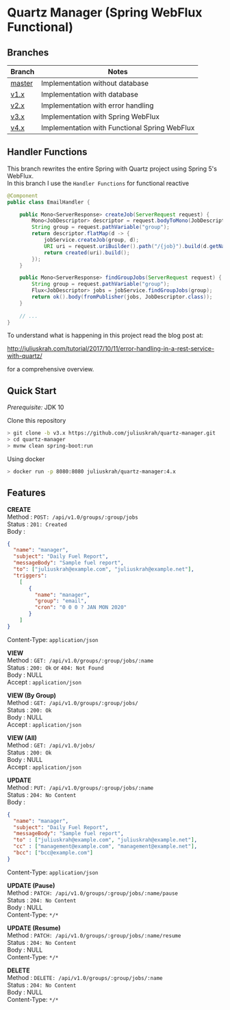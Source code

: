 # Quartz Manager (Spring WebFlux Functional)

## Branches

Branch                                                              | Notes
--------------------------------------------------------------------|------------------
[master](https://github.com/juliuskrah/quartz-manager/tree/master)  | Implementation without database
[v1.x](https://github.com/juliuskrah/quartz-manager/tree/v1.x)      | Implementation with database
[v2.x](https://github.com/juliuskrah/quartz-manager/tree/v2.x)      | Implementation with error handling
[v3.x](https://github.com/juliuskrah/quartz-manager/tree/v3.x)      | Implementation with Spring WebFlux
[v4.x](https://github.com/juliuskrah/quartz-manager/tree/v4.x)      | Implementation with Functional Spring WebFlux

## Handler Functions

This branch rewrites the entire Spring with Quartz project using Spring 5's
WebFlux.  
In this branch I use the `Handler Functions` for functional reactive

```java
@Component
public class EmailHandler {

	public Mono<ServerResponse> createJob(ServerRequest request) {
		Mono<JobDescriptor> descriptor = request.bodyToMono(JobDescriptor.class);
		String group = request.pathVariable("group");
		return descriptor.flatMap(d -> {
			jobService.createJob(group, d);
			URI uri = request.uriBuilder().path("/{job}").build(d.getName());
			return created(uri).build();
		});
	}

	public Mono<ServerResponse> findGroupJobs(ServerRequest request) {
		String group = request.pathVariable("group");
		Flux<JobDescriptor> jobs = jobService.findGroupJobs(group);
		return ok().body(fromPublisher(jobs, JobDescriptor.class));
	}
	
	// ...
}
```

To understand what is happening in this project read the blog post at:

<http://juliuskrah.com/tutorial/2017/10/11/error-handling-in-a-rest-service-with-quartz/>

for a comprehensive overview.

## Quick Start

*Prerequisite:* JDK 10

Clone this repository

```bash
> git clone -b v3.x https://github.com/juliuskrah/quartz-manager.git
> cd quartz-manager
> mvnw clean spring-boot:run
```

Using docker

```bash
> docker run -p 8080:8080 juliuskrah/quartz-manager:4.x
```

## Features

**CREATE**  
Method      : `POST: /api/v1.0/groups/:group/jobs`  
Status      : `201: Created`  
Body        :

```json
{
  "name": "manager",
  "subject": "Daily Fuel Report",
  "messageBody": "Sample fuel report",
  "to": ["juliuskrah@example.com", "juliuskrah@example.net"],
  "triggers":
    [
       {
         "name": "manager",
         "group": "email",
         "cron": "0 0 0 ? JAN MON 2020"
       }
    ]
}
```

Content-Type: `application/json`

**VIEW**  
Method      : `GET: /api/v1.0/groups/:group/jobs/:name`  
Status      : `200: Ok`  or `404: Not Found`  
Body        : NULL  
Accept      : `application/json`

**VIEW (By Group)**  
Method      : `GET: /api/v1.0/groups/:group/jobs/`  
Status      : `200: Ok`  
Body        : NULL  
Accept      : `application/json`

**VIEW (All)**  
Method      : `GET: /api/v1.0/jobs/`  
Status      : `200: Ok`  
Body        : NULL  
Accept      : `application/json`

**UPDATE**  
Method      : `PUT: /api/v1.0/groups/:group/jobs/:name`  
Status      : `204: No Content`  
Body        :

```json
{
  "name": "manager",
  "subject": "Daily Fuel Report",
  "messageBody": "Sample fuel report",
  "to" : ["juliuskrah@example.com", "juliuskrah@example.net"],
  "cc" : ["management@example.com", "management@example.net"],
  "bcc": ["bcc@example.com"]
}
```

Content-Type: `application/json`

**UPDATE (Pause)**  
Method      : `PATCH: /api/v1.0/groups/:group/jobs/:name/pause`  
Status      : `204: No Content`  
Body        : NULL  
Content-Type: `*/*`

**UPDATE (Resume)**  
Method      : `PATCH: /api/v1.0/groups/:group/jobs/:name/resume`  
Status      : `204: No Content`  
Body        : NULL  
Content-Type: `*/*`

**DELETE**  
Method      : `DELETE: /api/v1.0/groups/:group/jobs/:name`  
Status      : `204: No Content`  
Body        : NULL  
Content-Type: `*/*`
